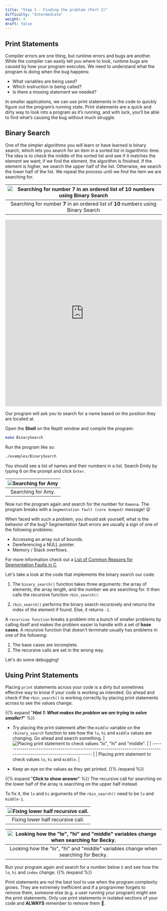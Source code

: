 ```yaml
---
title: "Step 1 - Finding the problem (Part 2)"
difficulty: "Intermediate"
weight: 4
draft: false
---
```


## Print Statements

Compiler errors are one thing, but runtime errors and bugs are another. While the compiler can easily tell you where to look, runtime bugs are caused by how your program executes. We need to understand what the program is doing when the bug happens:
- What variables are being used?
- Which instruction is being called? 
- Is there a missing statement we needed?

In smaller applications, we can use print statements in the code to quickly figure out the program’s running state. Print statements are a quick and dirty way to look into a program as it’s running, and with luck, you’ll be able to find what’s causing the bug without much struggle.

## Binary Search

One of the simpler algorithms you will learn or have learned is binary search, which lets you search for an item in a sorted list in logarithmic time. The idea is to check the middle of the sorted list and see if it matches the element we want; if we find the element, the algorithm is finished. If the element is higher, we search the upper half of the list. Otherwise, we search the lower half of the list. We repeat the process until we find the item we are searching for.

| ![Searching for number 7 in an ordered list of 10 numbers using Binary Search](../resources/binary_search.svg) |
| :------------------------------------------------------------------------------------------------------------: |
|              Searching for number **7** in an ordered list of **10** numbers using Binary Search               |

<iframe height="600px" width="100%" src="https://replit.com/@nuevofoundation/Debugging-Samples-C?lite=true#binary_search/binary_search.c" scrolling="no" frameborder="no" allowtransparency="true" allowfullscreen="true" sandbox="allow-forms allow-pointer-lock allow-popups allow-same-origin allow-scripts allow-modals"></iframe>

Our program will ask you to search for a name based on the position they are located at. 

Open the **Shell** on the Replit window and compile the program:
``` bash
make BinarySearch
```

Run the program like so:
``` bash
./examples/BinarySearch
```

You should see a list of names and their numbers in a list. Search Emily by typing 6 on the prompt and click `Enter`.

| ![Searching for Amy](../resources/debugging_process_searching_for_amy.svg) |
| :------------------------------------------------------------------------: |
|                             Searching for Amy.                             |

Now run the program again and search for the number for `Ramona`. The program breaks with a `Segmentation fault (core dumped)` message! 😮

When faced with such a problem, you should ask yourself, what is the behavior of the bug?
Segmentation fault errors are usually a sign of one of the following problems:
- Accessing an array out of bounds.
- Dereferencing a NULL pointer.
- Memory / Stack overflows.

For more information check out a [List of Common Reasons for Segmentation Faults in C](https://www.tutorialspoint.com/List-of-Common-Reasons-for-Segmentation-Faults-in-C-Cplusplus#:~:text=List%20of%20Common%20Reasons%20for%20Segmentation%20Faults%20in,7%20Stack%20overflow%208%20Writing%20to%20read-only%20memory).

Let's take a look at the code that implements the binary search our code:

1. The `binary_search()` function takes three arguments: the array of elements, the array length, and the number we are searching for. It then calls the recursive function `rbin_search()`.

2. `rbin_search()` performs the binary search recursively and returns the index of the element if found. Else, it returns `-1`.

A `recursive function` breaks a problem into a bunch of smaller problems by calling itself and makes the problem easier to handle with a set of **base cases**. A recursive function that doesn't terminate usually has problems in one of the following:

1. The base cases are incomplete. 
2. The recursive calls are set in the wrong way.

Let's do some debugging!

## Using Print Statements

Placing `print` statements across your code is a dirty but sometimes effective way to know if your code is working as intended. Go ahead and check if the `rbin_search()` is working correctly by placing print statements across to see the values change.

{{% expand "***Hint 1: What makes the problem we are trying to solve smaller?***" %}} 
- Try placing the print statement after the `middle` variable on the `rbinary_search` function to see how the `lo`, `hi` and `middle` values are changing. Go ahead and search something. 
| ![Placing print statement to check values "lo", "hi" and "middle".](../resources/debugging_process_print_statement.svg) |
| :---------------------------------------------------------------------------------------------------------------------: |
|                            Placing print statement to check values `lo`, `hi` and `middle`.                             |

- Keep an eye on the values as they get printed.
{{% /expand %}}

{{% expand "**Click to show answer**" %}} 
The recursive call for searching on the lower half of the array is searching on the upper half instead. 

To fix it, the `lo` and `hi` arguments of the `rbin_search()` need to be `lo` and `middle-1`.

| ![Fixing lower half recursive call.](../resources/debugging_process_fixing_lowerhalf_search.svg) |
| :----------------------------------------------------------------------------------------------: |
|                                Fixing lower half recursive call.                                 |

| ![Looking how the "lo", "hi" and "middle" variables change when searching for Becky.](../resources/debugging_process_searching_for_becky.svg) |
| :-------------------------------------------------------------------------------------------------------------------------------------------: |
|                              Looking how the "lo", "hi" and "middle" variables change when searching for Becky.                               |

Run your program again and search for a number below `5` and see how the `lo`, `hi` and `index` change.
{{% /expand %}}
<br/>

Print statements are not the best tool to use when the program complexity grows. They are extremely inefficient and if a programmer forgets to remove them, someone else (e.g. a user running your program) might see the print statements.  Only use print statements in isolated sections of your code and **ALWAYS** remember to remove them 🙂.
